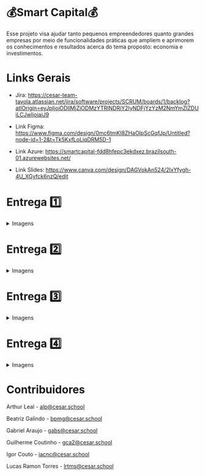 

# 💰Smart Capital💰

  Esse projeto visa ajudar tanto pequenos empreendedores quanto grandes empresas por meio de     funcionalidades práticas que ampliem e aprimorem os conhecimentos e resultados acerca do       tema proposto: economia e investimentos.





# Links Gerais

   
   - Jira: https://cesar-team-tavola.atlassian.net/jira/software/projects/SCRUM/boards/1/backlog?atlOrigin=eyJpIjoiODllMjZiODMzYTRlNDRiY2IyNDFjYzYzM2NmYmZlZDUiLCJwIjoiaiJ9

   - Link Figma: https://www.figma.com/design/0mc6tmKI8ZHaOIpScGqfJp/Untitled?node-id=1-2&t=Tk5KxfLoLiqDRM5D-1 

   - Link Azure: https://smartcapital-fdd8hfepc3ekdxez.brazilsouth-01.azurewebsites.net/

   - Link Slides: https://www.canva.com/design/DAGVokAn524/2lxYfygh-4U_XGyfck6nzQ/edit

# Entrega 1️⃣
  <details>
    <summary>Imagens</summary>

![image](https://github.com/user-attachments/assets/0a8ee6ce-1dc2-42f2-bb9c-75c906469206)    
    
![image](https://github.com/user-attachments/assets/e65d9221-d07b-470d-b7fa-0b0fa771b517)

- Link Screencast: https://youtu.be/UuawW5dop-E
  </details>

  # Entrega 2️⃣
  <details>
    <summary>Imagens</summary>
    
![image](https://github.com/user-attachments/assets/45cd043c-af05-4bdd-8da3-543e750f2e65)


![image](https://github.com/user-attachments/assets/8dbb3977-3c9c-4ad8-8661-1325ce574558)

-Link Screecast: https://youtu.be/BnuWd6ydI1E
  </details>

   # Entrega 3️⃣
  <details>
    <summary>Imagens</summary>

![image](https://github.com/user-attachments/assets/027b13eb-d8a2-401a-af1f-38d21553a4f9)


 
![image](https://github.com/user-attachments/assets/8d9f55f5-64f8-40de-8674-cb17cfceaa7a)

![image](https://github.com/user-attachments/assets/e0dd730b-5bfc-4d21-874d-7e8a47c60e63)



- Link Screecast Figma: https://youtu.be/zGrDxc43jtc

- Link Screecast Deploy: https://youtu.be/RLVR0V68qho

- Link Screecast Testes: https://youtu.be/u1QhNA6r7mA
  </details>

# Entrega 4️⃣
  <details>
    <summary>Imagens</summary>

![image](https://github.com/user-attachments/assets/7a094e22-5177-4bb3-aab6-7f606ebb5da2)

![image](https://github.com/user-attachments/assets/78499291-02e2-4fba-94e6-cb4827308d91)

![image](https://github.com/user-attachments/assets/71ac362a-dcb9-4959-a47c-5aacc0cc0344)


- Link Screecast Figma: https://www.youtube.com/watch?v=3CYczxIcow8

- Link Screecast Deploy: https://youtu.be/RaAdt5EH_FI

- Link Screecast Testes: https://www.youtube.com/watch?v=ZuzlOHlKDe0

- Link Screencast CI/CD: https://youtu.be/NyDpz8nqdjc
  </details>





# Contribuidores

Arthur Leal - alp@cesar.school

Beatriz Galindo - bpmg@cesar.school

Gabriel Araujo - gabs@cesar.school

Guilherme Coutinho - gca2@cesar.school

Igor Couto - iacnc@cesar.school

Lucas Ramon Torres - lrtms@cesar.school


